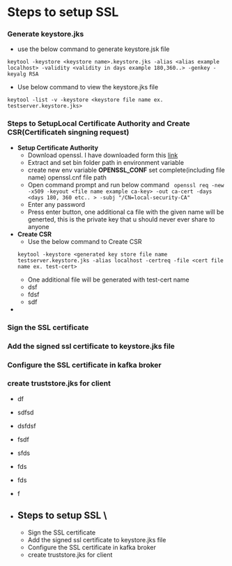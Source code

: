 # Steps to setup SSL

  ### Generate keystore.jks
   - use the below command to generate keystore.jsk file
   ``` 
   keytool -keystore <keystore name>.keystore.jks -alias <alias example localhost> -validity <validity in days example 180,360..> -genkey -keyalg RSA
   ```
   - Use below command to view the keystore.jks file
   ```
   keytool -list -v -keystore <keystore file name ex. testserver.keystore.jks>
   ```
  ### Steps to SetupLocal Certificate Authority and Create CSR(Certificateh singning request)
   - <b>Setup Certificate Authority </b> 
       - Download openssl. I have downloaded form this [link](https://code.google.com/archive/p/openssl-for-windows/downloads)
       - Extract and set bin folder path in environment variable
       - create new env variable <b>OPENSSL_CONF</b> set complete(including file name) openssl.cnf file path
       - Open command prompt and run below command
       ```  openssl req -new -x509 -keyout <file name example ca-key> -out ca-cert -days <days 180, 360 etc.. > -subj "/CN=local-security-CA"  ```
       - Enter any password
       - Press enter button, one additional ca file with the given name will be generted, this is the private key that u should never ever share to anyone 
   -  <b>Create CSR </b>
      - Use the below command to Create CSR
      ```
      keytool -keystore <generated key store file name testserver.keystore.jks -alias localhost -certreq -file <cert file name ex. test-cert>
      
      ```
      - One additional file will be generated with test-cert name
      - dsf
      - fdsf
      - sdf
   -  
  ### Sign the SSL certificate
  ### Add the signed ssl certificate to keystore.jks file
  ### Configure the SSL certificate in kafka broker
  ### create truststore.jks for client
  
  - df
  - sdfsd
  - dsfdsf
  - fsdf
  - sfds
  - fds
  - fds
  - f

- Steps to setup SSL
    \
    - 
    - Sign the SSL certificate
    - Add the signed ssl certificate to keystore.jks file
    - Configure the SSL certificate in kafka broker
    - create truststore.jks for client 
